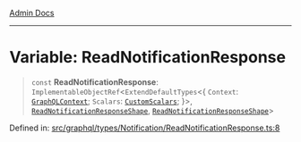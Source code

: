 [Admin Docs](/)

***

# Variable: ReadNotificationResponse

> `const` **ReadNotificationResponse**: `ImplementableObjectRef`\<`ExtendDefaultTypes`\<\{ `Context`: [`GraphQLContext`](../../../../context/type-aliases/GraphQLContext.md); `Scalars`: [`CustomScalars`](../../../../scalars/type-aliases/CustomScalars.md); \}\>, [`ReadNotificationResponseShape`](../interfaces/ReadNotificationResponseShape.md), [`ReadNotificationResponseShape`](../interfaces/ReadNotificationResponseShape.md)\>

Defined in: [src/graphql/types/Notification/ReadNotificationResponse.ts:8](https://github.com/Sourya07/talawa-api/blob/aac5f782223414da32542752c1be099f0b872196/src/graphql/types/Notification/ReadNotificationResponse.ts#L8)
